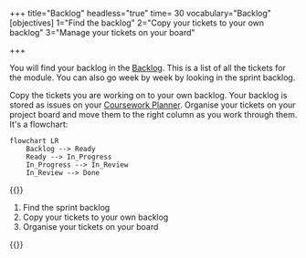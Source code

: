 +++
title="Backlog"
headless="true"
time= 30
vocabulary="Backlog"
[objectives]
    1="Find the backlog"
    2="Copy your tickets to your own backlog"
    3="Manage your tickets on your board"

+++

You will find your backlog in the [Backlog](../backlog/). This is a list of all the tickets for the module. You can also go week by week by looking in the sprint backlog.

Copy the tickets you are working on to your own backlog. Your backlog is stored as issues on your [Coursework Planner](https://github.com/CodeYourFuture/Coursework-Planner). Organise your tickets on your project board and move them to the right column as you work through them. It's a flowchart:

```mermaid
flowchart LR
    Backlog --> Ready
    Ready --> In_Progress
    In_Progress --> In_Review
    In_Review --> Done
```

{{<note title="Backlog (30 minutes)" type="activity">}}

1. Find the sprint backlog
2. Copy your tickets to your own backlog
3. Organise your tickets on your board

{{</note>}}
